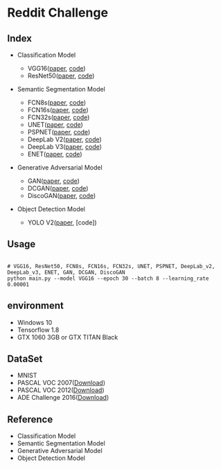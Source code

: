 # Reddit Challenge #

## Index ##
- Classification Model
    - VGG16([paper](https://arxiv.org/abs/1505.06798), [code](https://github.com/bhappy10/reddit_challenge/blob/master/vgg16.py))
    - ResNet50([paper](https://arxiv.org/abs/1512.03385), [code](https://github.com/bhappy10/reddit_challenge/blob/master/resnet50.py))

- Semantic Segmentation Model
    - FCN8s([paper](https://arxiv.org/abs/1411.4038), [code](https://github.com/bhappy10/reddit_challenge/blob/master/fcn8s.py))
    - FCN16s([paper](https://arxiv.org/abs/1411.4038), [code](https://github.com/bhappy10/reddit_challenge/blob/master/fcn16s.py))
    - FCN32s([paper](https://arxiv.org/abs/1411.4038), [code](https://github.com/bhappy10/reddit_challenge/blob/master/fcn32s.py))
    - UNET([paper](https://arxiv.org/abs/1505.04597), [code](https://github.com/bhappy10/reddit_challenge/blob/master/unet.py))
    - PSPNET([paper](https://arxiv.org/abs/1612.01105), [code](https://github.com/bhappy10/reddit_challenge/blob/master/pspnet.py))
    - DeepLab V2([paper](https://arxiv.org/abs/1606.00915), [code](https://github.com/bhappy10/reddit_challenge/blob/master/deeplab_v2.py))
    - DeepLab V3([paper](https://arxiv.org/abs/1706.05587), [code](https://github.com/bhappy10/reddit_challenge/blob/master/deeplab_v3.py))
    - ENET([paper](https://arxiv.org/abs/1606.02147), [code](https://github.com/bhappy10/reddit_challenge/blob/master/enet.py))

- Generative Adversarial Model
    - GAN([paper](https://arxiv.org/abs/1406.2661), [code](https://github.com/bhappy10/reddit_challenge/blob/master/gan.py))
    - DCGAN([paper](https://arxiv.org/abs/1511.06434), [code](https://github.com/bhappy10/reddit_challenge/blob/master/dcgan.py))
    - DiscoGAN([paper](https://arxiv.org/abs/1703.05192), [code](https://github.com/bhappy10/reddit_challenge/blob/master/discogan.py))

- Object Detection Model
    - YOLO V2([paper](https://arxiv.org/abs/1612.08242), [code])

## Usage ##
<pre><code>
# VGG16, ResNet50, FCN8s, FCN16s, FCN32s, UNET, PSPNET, DeepLab_v2, DeepLab_v3, ENET, GAN, DCGAN, DiscoGAN
python main.py --model VGG16 --epoch 30 --batch 8 --learning_rate 0.00001
</code></pre>

## environment ##
- Windows 10
- Tensorflow 1.8
- GTX 1060 3GB or GTX TITAN Black

## DataSet ##
- MNIST
- PASCAL VOC 2007([Download](https://pjreddie.com/projects/pascal-voc-dataset-mirror/))
- PASCAL VOC 2012([Download](https://pjreddie.com/projects/pascal-voc-dataset-mirror/))
- ADE Challenge 2016([Download](http://sceneparsing.csail.mit.edu/))


## Reference ##
- Classification Model
- Semantic Segmentation Model
- Generative Adversarial Model
- Object Detection Model